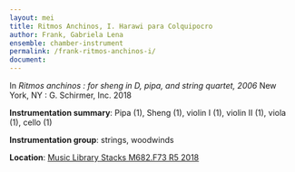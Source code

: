 ```yaml
---
layout: mei
title: Ritmos Anchinos, I. Harawi para Colquipocro
author: Frank, Gabriela Lena 
ensemble: chamber-instrument
permalink: /frank-ritmos-anchinos-i/
document: 
---
```


In *Ritmos anchinos : for sheng in D, pipa, and string quartet, 2006* New York, NY : G. Schirmer, Inc. 2018

**Instrumentation summary**: Pipa (1), Sheng (1), violin I (1), violin II (1), viola (1), cello (1)

**Instrumentation group**: strings, woodwinds

**Location**: <a href="https://tufts.primo.exlibrisgroup.com/permalink/01TUN_INST/1kc9gia/alma991018415144503851" target="_blank">Music Library Stacks M682.F73 R5 2018</a>